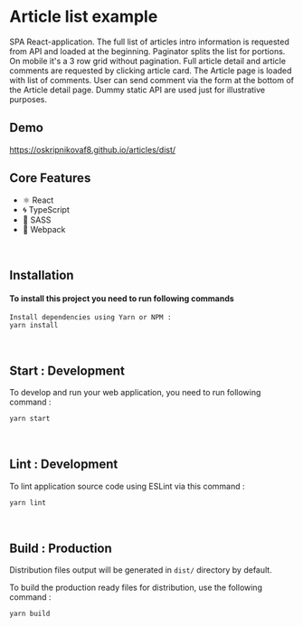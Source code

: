 #  Article list example

SPA React-application. 
The full list of articles intro information is requested from API and loaded at the beginning. 
Paginator splits the list for portions. On mobile it's a 3 row grid without pagination.
Full article detail and article comments are requested by clicking article card. The Article page is loaded with list of comments. User can send comment via the form at the bottom of the Article detail page.
Dummy static API are used just for illustrative purposes.

## Demo

https://oskripnikovaf8.github.io/articles/dist/

## Core Features

- ⚛️ React
- 🌀 TypeScript
- 🛶 SASS
- 🔱 Webpack

<br />

## Installation

#### To install this project you need to run following commands


```
Install dependencies using Yarn or NPM :
yarn install
```

<br />

## Start : Development

To develop and run your web application, you need to run following command :

```bash
yarn start
```

<br />

## Lint : Development

To lint application source code using ESLint via this command :

```bash
yarn lint
```

<br />

## Build : Production

Distribution files output will be generated in `dist/` directory by default.

To build the production ready files for distribution, use the following command :

```bash
yarn build
```
